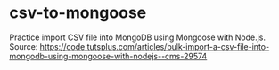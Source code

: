 # csv-to-mongoose
Practice import CSV file into MongoDB using Mongoose with Node.js. Source: https://code.tutsplus.com/articles/bulk-import-a-csv-file-into-mongodb-using-mongoose-with-nodejs--cms-29574
